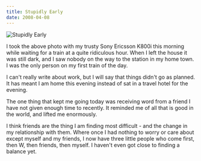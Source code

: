 ```yaml
---
title: Stupidly Early
date: 2008-04-08
---
```


![Stupidly Early](https://source.unsplash.com/jpkvklXwt98/1600x900)

I took the above photo with my trusty Sony Ericsson K800i this morning while waiting for a train at a quite ridiculous hour. When I left the house it was still dark, and I saw nobody on the way to the station in my home town. I was the only person on my first train of the day.

I can't really write about work, but I will say that things didn't go as planned. It has meant I am home this evening instead of sat in a travel hotel for the evening.

The one thing that kept me going today was receiving word from a friend I have not given enough time to recently. It reminded me of all that is good in the world, and lifted me enormously.

I think friends are the thing I am finding most difficult - and the change in my relationship with them. Where once I had nothing to worry or care about except myself and my friends, I now have three little people who come first, then W, then friends, then myself. I haven't even got close to finding a balance yet.